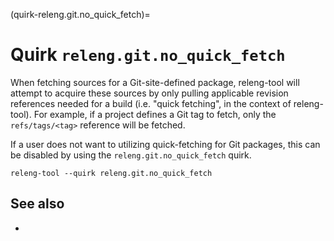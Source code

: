 (quirk-releng.git.no_quick_fetch)=
# Quirk `releng.git.no_quick_fetch`

When fetching sources for a Git-site-defined package, releng-tool will
attempt to acquire these sources by only pulling applicable revision
references needed for a build (i.e. "quick fetching", in the context of
releng-tool). For example, if a project defines a Git tag to fetch, only
the `refs/tags/<tag>` reference will be fetched.

If a user does not want to utilizing quick-fetching for Git packages, this
can be disabled by using the `releng.git.no_quick_fetch` quirk.

```
releng-tool --quirk releng.git.no_quick_fetch
```

## See also

- [](quirks)
